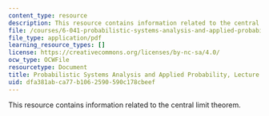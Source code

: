 ```yaml
---
content_type: resource
description: This resource contains information related to the central limit theorem.
file: /courses/6-041-probabilistic-systems-analysis-and-applied-probability-fall-2010/dfa381abca77b1062590590c178cbeef_MIT6_041F10_L20.pdf
file_type: application/pdf
learning_resource_types: []
license: https://creativecommons.org/licenses/by-nc-sa/4.0/
ocw_type: OCWFile
resourcetype: Document
title: Probabilistic Systems Analysis and Applied Probability, Lecture 20
uid: dfa381ab-ca77-b106-2590-590c178cbeef
---
```

This resource contains information related to the central limit theorem.